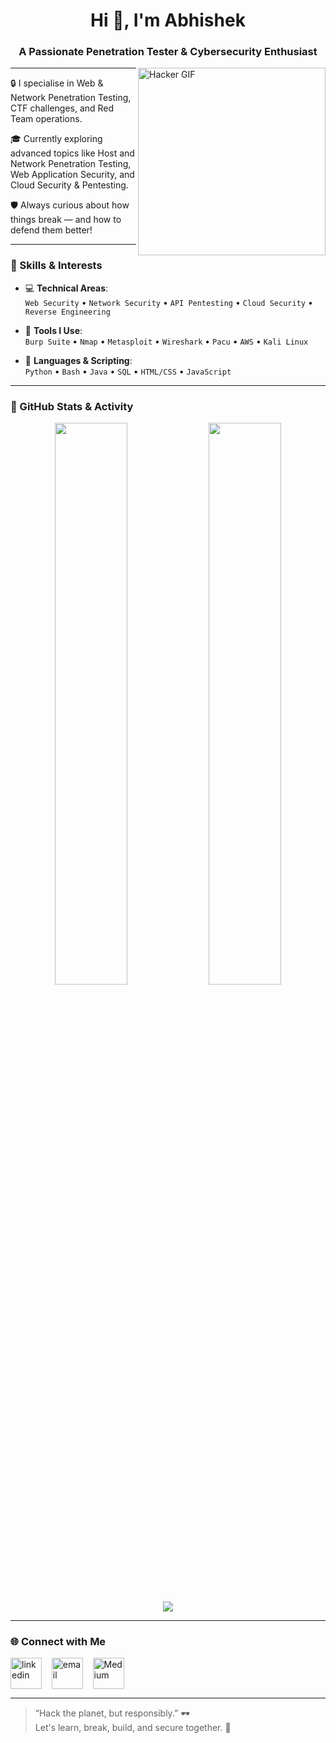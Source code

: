 <h1 align="center">Hi 👋, I'm Abhishek</h1>
<h3 align="center">A Passionate Penetration Tester & Cybersecurity Enthusiast</h3>

<img align="right" alt="Hacker GIF" width="300" src="https://media.giphy.com/media/DHBGehJ3FSZEygszX3/giphy.gif?cid=ecf05e47dsz7w7u5mrihig2tc6xoyr0luobowua8r0qatef9&ep=v1_gifs_search&rid=giphy.gif&ct=g" />

---

🔒 I specialise in Web & Network Penetration Testing, CTF challenges, and Red Team operations.

🎓 Currently exploring advanced topics like Host and Network Penetration Testing, Web Application Security, and Cloud Security & Pentesting.

🛡️ Always curious about how things break — and how to defend them better!

---

### 🧠 Skills & Interests

- 💻 **Technical Areas**:  
  `Web Security` • `Network Security` • `API Pentesting` • `Cloud Security` • `Reverse Engineering`

- 🔧 **Tools I Use**:  
  `Burp Suite` • `Nmap` • `Metasploit` • `Wireshark` • `Pacu` • `AWS` • `Kali Linux`

- 📜 **Languages & Scripting**:  
  `Python` • `Bash` • `Java` • `SQL` • `HTML/CSS` • `JavaScript`

---

### 🧰 GitHub Stats & Activity

<p align="center">
  <img width="48%" src="https://github-readme-stats.vercel.app/api?username=abhishek26gupta&show_icons=true&theme=radical" />
  <img width="48%" src="https://github-readme-streak-stats.herokuapp.com/?user=abhishek26gupta&theme=radical" />
</p>

<p align="center">
  <img src="https://github-readme-activity-graph.vercel.app/graph?username=abhishek26gupta&theme=dracula" />
</p>

---

### 🌐 Connect with Me

<p align="left">
  <a href="https://www.linkedin.com/in/YourLinkedIn/" target="_blank"><img align="center" src="https://cdn.jsdelivr.net/gh/devicons/devicon/icons/linkedin/linkedin-original.svg" alt="linkedin" height="50" width="50" /></a>&nbsp;&nbsp;&nbsp;
  <a href="mailto:abhishek.gupta.cyber@gmail.com" target="_blank"><img align="center" src="https://cdn4.iconfinder.com/data/icons/social-media-logos-6/512/112-gmail_email_mail-1024.png" alt="email" height="50" width="50" /></a>&nbsp;&nbsp;&nbsp;
  <a href="https://medium.com/@abhishek-ji" target="_blank"><img align="center" src="https://logowik.com/content/uploads/images/medium4864.jpg" alt="Medium" height="50" width="50" /></a>
</p>

---

> “Hack the planet, but responsibly.” 🕶️  
> Let's learn, break, build, and secure together. 🚀

